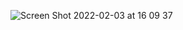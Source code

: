 ![Screen Shot 2022-02-03 at 16 09 37](https://user-images.githubusercontent.com/13043166/152412095-7bbbd25f-9001-427f-9ba9-4649570c0b75.png)
